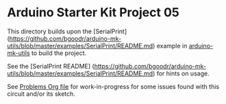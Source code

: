 Arduino Starter Kit Project 05
==============================

This directory builds upon the [SerialPrint]
(https://github.com/bgoodr/arduino-mk-utils/blob/master/examples/SerialPrint/README.md)
example in
[arduino-mk-utils](https://github.com/bgoodr/arduino-mk-utils) to
build the project.

See the [SerialPrint README]
(https://github.com/bgoodr/arduino-mk-utils/blob/master/examples/SerialPrint/README.md)
for hints on usage.

See [Problems Org file](Problems.org) for work-in-progress for some
issues found with this circuit and/or its sketch.
